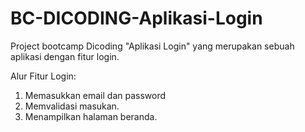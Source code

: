 # BC-DICODING-Aplikasi-Login
Project bootcamp Dicoding "Aplikasi Login" yang merupakan sebuah aplikasi dengan fitur login.

Alur Fitur Login:
1. Memasukkan email dan password
2. Memvalidasi masukan.
3. Menampilkan halaman beranda.

